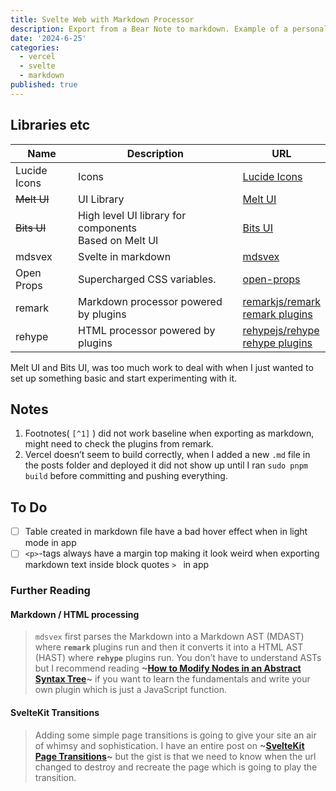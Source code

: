 ```yaml
---
title: Svelte Web with Markdown Processor
description: Export from a Bear Note to markdown. Example of a personal note kept during the making of this web.
date: '2024-6-25'
categories:
  - vercel
  - svelte
  - markdown
published: true
---
```


## Libraries etc
| Name         | Description                                              | URL                                                          |
|--------------|----------------------------------------------------------|--------------------------------------------------------------|
| Lucide Icons | Icons                                                    | [Lucide Icons](https://lucide.dev/)                          |
| ~~Melt UI~~  | UI Library                                               | [Melt UI](https://melt-ui.com/)                              |
| ~~Bits UI~~  | High level UI library for components<br>Based on Melt UI | [Bits UI](https://www.bits-ui.com/docs/introduction)         |
| mdsvex       | Svelte in markdown                                       | [mdsvex](https://mdsvex.pngwn.io/)                           |
| Open Props   | Supercharged CSS variables.                              | [open-props](https://open-props.style/)                      |
| remark       | Markdown processor powered by plugins                    | [remarkjs/remark](https://github.com/remarkjs/remark/tree/main?tab=readme-ov-file)<br>[remark plugins](https://github.com/remarkjs/remark/blob/main/doc/plugins.md) |
| rehype       | HTML processor powered by plugins                        | [rehypejs/rehype](https://github.com/rehypejs/rehype/tree/main)<br>[rehype plugins](https://github.com/rehypejs/rehype/blob/main/doc/plugins.md) |
Melt UI and Bits UI, was too much work to deal with when I just wanted to set up something basic and start experimenting with it.
## Notes
1. Footnotes( `[^1]` ) did not work baseline when exporting as markdown, might need to check the plugins from remark.
2. Vercel doesn’t seem to build correctly, when I added a new `.md` file in the posts folder and deployed it did not show up until I ran `sudo pnpm build` before committing and pushing everything.
## To Do
- [ ] Table created in markdown file have a bad hover effect when in light mode in app
- [ ] `<p>`-tags always have a margin top making it look weird when exporting markdown text inside block quotes `> ` in app
### Further Reading
#### Markdown / HTML processing
> `mdsvex` first parses the Markdown into a Markdown AST (MDAST) where **`remark`** plugins run and then it converts it into a HTML AST (HAST) where **`rehype`** plugins run.
> You don’t have to understand ASTs but I recommend reading **~[How to Modify Nodes in an Abstract Syntax Tree](https://css-tricks.com/how-to-modify-nodes-in-an-abstract-syntax-tree/)~** if you want to learn the fundamentals and write your own plugin which is just a JavaScript function.

#### SvelteKit Transitions
> Adding some simple page transitions is going to give your site an air of whimsy and sophistication.
> I have an entire post on **~[SvelteKit Page Transitions](https://joyofcode.xyz/sveltekit-page-transitions)~** but the gist is that we need to know when the url changed to destroy and recreate the page which is going to play the transition.
